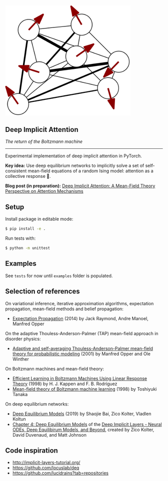 <img src="./images/spins.png" width="400px"></img>

## Deep Implicit Attention

_The return of the Boltzmann machine_

---

Experimental implementation of deep implicit attention in PyTorch.

**Key idea:** Use deep equilibrium networks to implicitly solve a set of self-consistent mean-field equations of a random Ising model: attention as a collective response 🤗.

**Blog post (in preparation):** <a href="https://mcbal.github.io/">Deep Implicit Attention: A Mean-Field Theory Perspective on Attention Mechanisms</a>

## Setup

Install package in editable mode:

```bash
$ pip install -e .
```

Run tests with:

```bash
$ python -m unittest
```

## Examples

See `tests` for now until `examples` folder is populated.

## Selection of references
On variational inference, iterative approximation algorithms, expectation propagation, mean-field methods and belief propagation:
- [Expectation Propagation](https://arxiv.org/abs/1409.6179) (2014) by Jack Raymond, Andre Manoel, Manfred Opper

On the adaptive Thouless-Anderson-Palmer (TAP) mean-field approach in disorder physics:
- [Adaptive and self-averaging Thouless-Anderson-Palmer mean-field theory for probabilistic modeling](https://link.aps.org/doi/10.1103/PhysRevE.64.056131) (2001) by Manfred Opper and Ole Winther


On Boltzmann machines and mean-field theory:
- [Efficient Learning in Boltzmann Machines Using Linear Response Theory](https://doi.org/10.1162/089976698300017386) (1998) by H. J. Kappen and
F. B. Rodríguez
- [Mean-field theory of Boltzmann machine learning](https://link.aps.org/doi/10.1103/PhysRevE.58.2302) (1998) by Toshiyuki Tanaka

On deep equilibrium networks:
- [Deep Equilibrium Models](https://arxiv.org/abs/1909.01377) (2019) by Shaojie Bai, Zico Kolter, Vladlen Koltun
- [Chapter 4: Deep Equilibrium Models](https://implicit-layers-tutorial.org/deep_equilibrium_models/) of the [Deep Implicit Layers - Neural ODEs, Deep Equilibirum Models, and Beyond](http://implicit-layers-tutorial.org/), created by Zico Kolter, David Duvenaud, and Matt Johnson


## Code inspiration

- http://implicit-layers-tutorial.org/
- https://github.com/locuslab/deq
- https://github.com/lucidrains?tab=repositories
